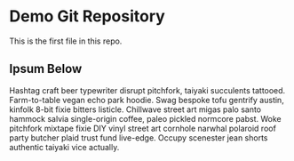 # Demo Git Repository

This is the first file in this repo.

## Ipsum Below

Hashtag craft beer typewriter disrupt pitchfork, taiyaki succulents tattooed. Farm-to-table vegan echo park hoodie. Swag bespoke tofu gentrify austin, kinfolk 8-bit fixie bitters listicle. Chillwave street art migas palo santo hammock salvia single-origin coffee, paleo pickled normcore pabst. Woke pitchfork mixtape fixie DIY vinyl street art cornhole narwhal polaroid roof party butcher plaid trust fund live-edge. Occupy scenester jean shorts authentic taiyaki vice actually.